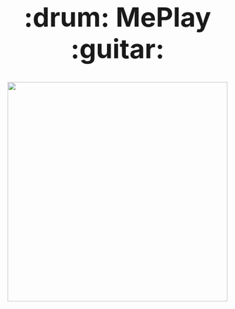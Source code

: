                                                      
 <h1 align="center" style="font-size:60px;"> :drum: MePlay :guitar:</h1>

<p align="center">
  <img width="500" height="500" src="https://user-images.githubusercontent.com/85625481/206189725-de5a7101-91c1-4f9f-9b0a-5ec9df6e9f4c.png">
</p>
               

